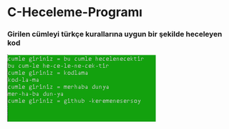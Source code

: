 # C-Heceleme-Programı

### Girilen cümleyi türkçe kurallarına uygun bir şekilde heceleyen kod

![heceleme](https://github.com/keremenesersoy/c-heceleme-programi/blob/main/heceleme.png)
